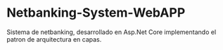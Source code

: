 # Netbanking-System-WebAPP
Sistema de netbanking, desarrollado en Asp.Net Core implementando el patron de arquitectura en capas.
